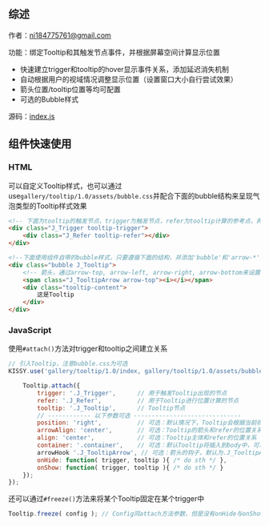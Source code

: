 ## 综述

作者：ni184775761@gmail.com

功能：绑定Tooltip和其触发节点事件，并根据屏幕空间计算显示位置

* 快速建立trigger和tooltip的hover显示事件关系，添加延迟消失机制
* 自动根据用户的视域情况调整显示位置（设置窗口大小自行尝试效果）
* 箭头位置/tooltip位置等均可配置
* 可选的Bubble样式

源码：[index.js](https://github.com/kissygalleryteam/tooltip/1.0/index.js)

## 组件快速使用

### HTML

可以自定义Tooltip样式，也可以通过use`gallery/tooltip/1.0/assets/bubble.css`并配合下面的bubble结构来呈现气泡类型的Tooltip样式效果

```html
<!-- 下面为tooltip的触发节点，trigger为触发节点，refer为tooltip计算的参考点，两者可以为一个节点 -->
<div class="J_Trigger tooltip-trigger">
    <div class="J_Refer tooltip-refer"></div>
</div>

<!--下面使用组件自带的bubble样式，只要遵循下面的结构，并添加'bubble'和'arrow-*'样式就可以 -->
<div class="bubble J_Tooltip">
    <!-- 箭头，通过arrow-top, arrow-left, arrow-right, arrow-bottom来设置箭头方向 -->
    <span class="J_TooltipArrow arrow-top"><i></i></span>
    <div class="tooltip-content">
        这是Tooltip
    </div>
</div>

```

### JavaScript

使用`#attach()`方法对trigger和tooltip之间建立关系

```javascript
// 引入Tooltip，注意bubble.css为可选
KISSY.use('gallery/tooltip/1.0/index, gallery/tooltip/1.0/assets/bubble.css', function(S, Tooltip) {

    Tooltip.attach({
        trigger: '.J_Trigger',      // 用于触发Tooltip出现的节点
        refer: '.J_Refer',          // 用于Tooltip进行位置计算的节点
        tooltip: '.J_Tooltip',      // Tooltip节点
        // ------------ 以下参数可选 ------------------------------
        position: 'right',          // 可选：默认情况下，Tooltip会根据当前视域进行位置的计算，但是你也可以通过这个属性来强制Tooltip的显示位置，可用值：top,bottom,right,left
        arrowAlign: 'center',       // 可选：Tooltip的箭头和refer的位置关系: left,center,right
        align: 'center',            // 可选：Tooltip主体和refer的位置关系
        container: '.container',    // 可选：默认Tooltip将插入到body中，可以通过该字段限定容器
        arrowHook '.J_TooltipArrow', // 可选：箭头的钩子，默认为.J_TooltipArrow
        onHide: function( trigger, tooltip ){ /* do sth */ },
        onShow: function( trigger, tooltip ){ /* do sth */ }
    });
});

```

还可以通过`#freeze()`方法来将某个Tooltip固定在某个trigger中

```javascript
Tooltip.freeze( config ); // Config同attach方法参数，但是没有onHide与onShow
```
